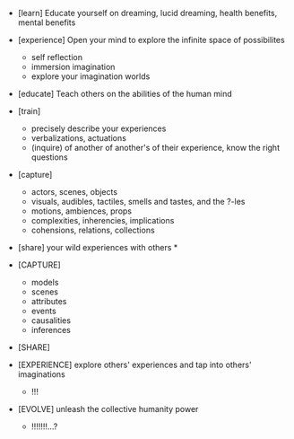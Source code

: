 * [learn] Educate yourself on dreaming, lucid dreaming, health benefits, mental benefits

* [experience] Open your mind to explore the infinite space of possibilites
  * self reflection
  * immersion imagination
  * explore your imagination worlds

* [educate] Teach others on the abilities of the human mind

* [train] 
  * precisely describe your experiences
  * verbalizations, actuations
  * (inquire) of another of another's of their experience, know the right questions

* [capture] 
  * actors, scenes, objects
  * visuals, audibles, tactiles, smells and tastes, and the ?-les
  * motions, ambiences, props
  * complexities, inherencies, implications
  * cohensions, relations, collections

* [share] your wild experiences with others 
  * 

* [CAPTURE]
  * models
  * scenes
  * attributes
  * events
  * causalities
  * inferences

* [SHARE]

* [EXPERIENCE] explore others' experiences and tap into others' imaginations
  * !!!

* [EVOLVE] unleash the collective humanity power
  * !!!!!!!...?

